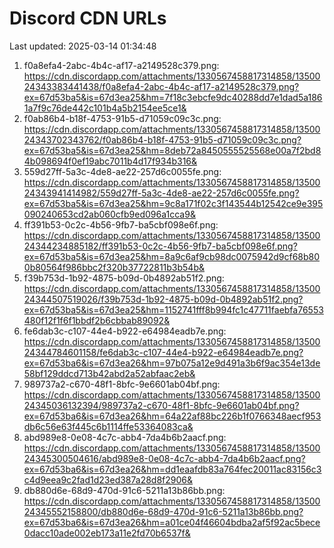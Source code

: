 # Discord CDN URLs
Last updated: 2025-03-14 01:34:48

1. f0a8efa4-2abc-4b4c-af17-a2149528c379.png: https://cdn.discordapp.com/attachments/1330567458817314858/1350024343383441438/f0a8efa4-2abc-4b4c-af17-a2149528c379.png?ex=67d53ba5&is=67d3ea25&hm=7f18c3ebcfe9dc40288dd7e1dad5a1861a7f9c76de442c101b4a5b2154ee5ce1&
2. f0ab86b4-b18f-4753-91b5-d71059c09c3c.png: https://cdn.discordapp.com/attachments/1330567458817314858/1350024343702343762/f0ab86b4-b18f-4753-91b5-d71059c09c3c.png?ex=67d53ba5&is=67d3ea25&hm=8deb72a8450555525568e00a7f2bd84b098694f0ef19abc7011b4d17f934b316&
3. 559d27ff-5a3c-4de8-ae22-257d6c0055fe.png: https://cdn.discordapp.com/attachments/1330567458817314858/1350024343941414982/559d27ff-5a3c-4de8-ae22-257d6c0055fe.png?ex=67d53ba5&is=67d3ea25&hm=9c8a171f02c3f143544b12542ce9e395090240653cd2ab060cfb9ed096a1cca9&
4. ff391b53-0c2c-4b56-9fb7-ba5cbf098e6f.png: https://cdn.discordapp.com/attachments/1330567458817314858/1350024344234885182/ff391b53-0c2c-4b56-9fb7-ba5cbf098e6f.png?ex=67d53ba5&is=67d3ea25&hm=8a9c6af9cb98dc0075942d9cf68b800b80564f986bbc2f320b37722811b3b54b&
5. f39b753d-1b92-4875-b09d-0b4892ab51f2.png: https://cdn.discordapp.com/attachments/1330567458817314858/1350024344507519026/f39b753d-1b92-4875-b09d-0b4892ab51f2.png?ex=67d53ba5&is=67d3ea25&hm=1152741fff8b994fc1c47711faebfa76553480f12f1f6f1bbdf2b6cbbab89092&
6. fe6dab3c-c107-44e4-b922-e64984eadb7e.png: https://cdn.discordapp.com/attachments/1330567458817314858/1350024344784601158/fe6dab3c-c107-44e4-b922-e64984eadb7e.png?ex=67d53ba6&is=67d3ea26&hm=97b075a12e9d491a3b6f9ac354e13de58bf129ddcd713b42abd2a52abfaac2eb&
7. 989737a2-c670-48f1-8bfc-9e6601ab04bf.png: https://cdn.discordapp.com/attachments/1330567458817314858/1350024345036132394/989737a2-c670-48f1-8bfc-9e6601ab04bf.png?ex=67d53ba6&is=67d3ea26&hm=64a22af88bc226b1f0766348aecf953db6c56e63f445c6b1114ffe53364083ca&
8. abd989e8-0e08-4c7c-abb4-7da4b6b2aacf.png: https://cdn.discordapp.com/attachments/1330567458817314858/1350024345300504616/abd989e8-0e08-4c7c-abb4-7da4b6b2aacf.png?ex=67d53ba6&is=67d3ea26&hm=dd1eaafdb83a764fec20011ac83156c3c4d9eea9c2fad1d23ed387a28d8f2906&
9. db880d6e-68d9-470d-91c6-5211a13b86bb.png: https://cdn.discordapp.com/attachments/1330567458817314858/1350024345552158800/db880d6e-68d9-470d-91c6-5211a13b86bb.png?ex=67d53ba6&is=67d3ea26&hm=a01ce04f46604bdba2af5f92ac5bece0dacc10ade002eb173a11e2fd70b6537f&
